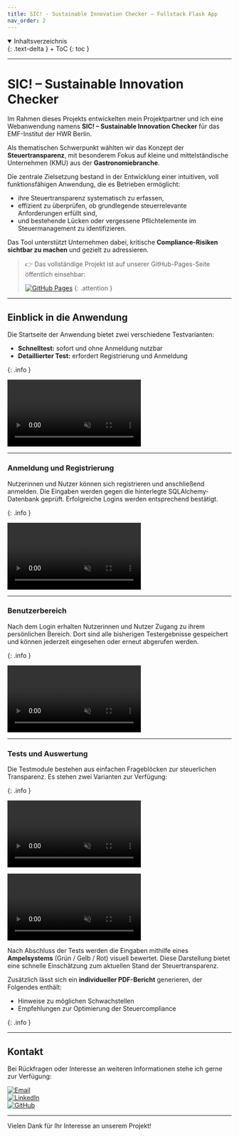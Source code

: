 ```yaml
---
title: SIC! - Sustainable Innovation Checker – Fullstack Flask App
nav_order: 2
---
```


<details open markdown="block">
{: .text-delta }
<summary>Inhaltsverzeichnis</summary>
+ ToC
{: toc }
</details>

---

# SIC! – Sustainable Innovation Checker

Im Rahmen dieses Projekts entwickelten mein Projektpartner und ich eine Webanwendung namens **SIC! – Sustainable Innovation Checker** für das EMF-Institut der HWR Berlin.

Als thematischen Schwerpunkt wählten wir das Konzept der **Steuertransparenz**, mit besonderem Fokus auf kleine und mittelständische Unternehmen (KMU) aus der **Gastronomiebranche**.

Die zentrale Zielsetzung bestand in der Entwicklung einer intuitiven, voll funktionsfähigen Anwendung, die es Betrieben ermöglicht:

- ihre Steuertransparenz systematisch zu erfassen,
- effizient zu überprüfen, ob grundlegende steuerrelevante Anforderungen erfüllt sind,
- und bestehende Lücken oder vergessene Pflichtelemente im Steuermanagement zu identifizieren.

Das Tool unterstützt Unternehmen dabei, kritische **Compliance-Risiken sichtbar zu machen** und gezielt zu adressieren.

> 👉 Das vollständige Projekt ist auf unserer GitHub-Pages-Seite öffentlich einsehbar:
>
> [![GitHub Pages](https://img.shields.io/badge/-GitHub%20Pages-181717?style=for-the-badge&logo=github&logoColor=white)](https://nayon0505.github.io/SIC-Projekt/)
{: .attention }

---

## Einblick in die Anwendung

Die Startseite der Anwendung bietet zwei verschiedene Testvarianten:

- **Schnelltest:** sofort und ohne Anmeldung nutzbar  
- **Detaillierter Test:** erfordert Registrierung und Anmeldung

{: .info }

<video 
  src="{{ '/assets/videos/startseitesic.mp4' | relative_url }}" 
  autoplay 
  loop 
  muted 
  playsinline 
  controls
  style="max-width: 100%; height: auto;">
  Ihr Browser unterstützt das Video-Tag nicht.
</video>

---

### Anmeldung und Registrierung

Nutzerinnen und Nutzer können sich registrieren und anschließend anmelden. Die Eingaben werden gegen die hinterlegte SQLAlchemy-Datenbank geprüft. Erfolgreiche Logins werden entsprechend bestätigt.

{: .info }

<video 
  src="{{ '/assets/videos/loginsic.mp4' | relative_url }}" 
  autoplay 
  loop 
  muted 
  playsinline 
  controls
  style="max-width: 100%; height: auto;">
  Ihr Browser unterstützt das Video-Tag nicht.
</video>

---

### Benutzerbereich

Nach dem Login erhalten Nutzerinnen und Nutzer Zugang zu ihrem persönlichen Bereich. Dort sind alle bisherigen Testergebnisse gespeichert und können jederzeit eingesehen oder erneut abgerufen werden.

{: .info }

<video 
  src="{{ '/assets/videos/meinbereichsic.mp4' | relative_url }}" 
  autoplay 
  loop 
  muted 
  playsinline 
  controls
  style="max-width: 100%; height: auto;">
  Ihr Browser unterstützt das Video-Tag nicht.
</video>

---

### Tests und Auswertung

Die Testmodule bestehen aus einfachen Frageblöcken zur steuerlichen Transparenz. Es stehen zwei Varianten zur Verfügung:

{: .info }

<video 
  src="{{ '/assets/videos/schnelltestsic.mp4' | relative_url }}" 
  autoplay 
  loop 
  muted 
  playsinline 
  controls
  style="max-width: 100%; height: auto;">
  Ihr Browser unterstützt das Video-Tag nicht.
</video>

<video 
  src="{{ '/assets/videos/detailtestsic.mp4' | relative_url }}" 
  autoplay 
  loop 
  muted 
  playsinline 
  controls
  style="max-width: 100%; height: auto;">
  Ihr Browser unterstützt das Video-Tag nicht.
</video>

Nach Abschluss der Tests werden die Eingaben mithilfe eines **Ampelsystems** (Grün / Gelb / Rot) visuell bewertet. Diese Darstellung bietet eine schnelle Einschätzung zum aktuellen Stand der Steuertransparenz.

Zusätzlich lässt sich ein **individueller PDF-Bericht** generieren, der Folgendes enthält:

- Hinweise zu möglichen Schwachstellen
- Empfehlungen zur Optimierung der Steuercompliance

{: .info }

---

## Kontakt

Bei Rückfragen oder Interesse an weiteren Informationen stehe ich gerne zur Verfügung:

[![Email](https://img.shields.io/badge/-lenz.nayon@gmail.com-EA4335?style=for-the-badge&logo=gmail&logoColor=white)](mailto:lenz.nayon@gmail.com)  
[![LinkedIn](https://img.shields.io/badge/-Nayon%20Lenz%20-0A66C2?style=for-the-badge&logo=linkedin&logoColor=white)](https://www.linkedin.com/in/nayon-lenz-92792530b)  
[![GitHub](https://img.shields.io/badge/-@Nayon0505-181717?style=for-the-badge&logo=github&logoColor=white)](https://github.com/Nayon0505)

---

Vielen Dank für Ihr Interesse an unserem Projekt!
